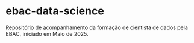 # ebac-data-science
Repositório de acompanhamento da formação de cientista de dados pela EBAC, iniciado em Maio de 2025.

